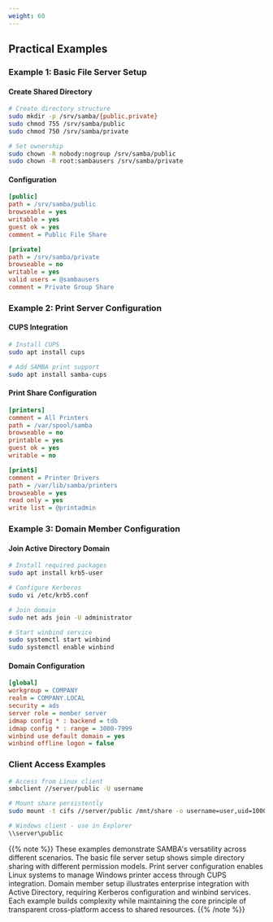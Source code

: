 ```yaml
---
weight: 60
---
```


## Practical Examples

### Example 1: Basic File Server Setup

#### Create Shared Directory
```bash
# Create directory structure
sudo mkdir -p /srv/samba/{public,private}
sudo chmod 755 /srv/samba/public
sudo chmod 750 /srv/samba/private

# Set ownership
sudo chown -R nobody:nogroup /srv/samba/public
sudo chown -R root:sambausers /srv/samba/private
```

#### Configuration
```ini
[public]
path = /srv/samba/public
browseable = yes
writable = yes
guest ok = yes
comment = Public File Share

[private]
path = /srv/samba/private
browseable = no
writable = yes
valid users = @sambausers
comment = Private Group Share
```

### Example 2: Print Server Configuration

#### CUPS Integration
```bash
# Install CUPS
sudo apt install cups

# Add SAMBA print support
sudo apt install samba-cups
```

#### Print Share Configuration
```ini
[printers]
comment = All Printers
path = /var/spool/samba
browseable = no
printable = yes
guest ok = yes
writable = no

[print$]
comment = Printer Drivers
path = /var/lib/samba/printers
browseable = yes
read only = yes
write list = @printadmin
```

### Example 3: Domain Member Configuration

#### Join Active Directory Domain
```bash
# Install required packages
sudo apt install krb5-user

# Configure Kerberos
sudo vi /etc/krb5.conf

# Join domain
sudo net ads join -U administrator

# Start winbind service
sudo systemctl start winbind
sudo systemctl enable winbind
```

#### Domain Configuration
```ini
[global]
workgroup = COMPANY
realm = COMPANY.LOCAL
security = ads
server role = member server
idmap config * : backend = tdb
idmap config * : range = 3000-7999
winbind use default domain = yes
winbind offline logon = false
```

### Client Access Examples
```bash
# Access from Linux client
smbclient //server/public -U username

# Mount share persistently
sudo mount -t cifs //server/public /mnt/share -o username=user,uid=1000,gid=1000

# Windows client - use in Explorer
\\server\public
```

{{% note %}}
These examples demonstrate SAMBA's versatility across different scenarios. The basic file server setup shows simple directory sharing with different permission models. Print server configuration enables Linux systems to manage Windows printer access through CUPS integration. Domain member setup illustrates enterprise integration with Active Directory, requiring Kerberos configuration and winbind services. Each example builds complexity while maintaining the core principle of transparent cross-platform access to shared resources.
{{% /note %}}